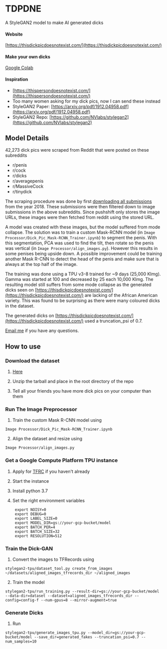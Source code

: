# TDPDNE
A StyleGAN2 model to make AI generated dicks

#### Website

[https://thisdickpicdoesnotexist.com/](https://thisdickpicdoesnotexist.com/)

#### Make your own dicks

[Google Colab](https://colab.research.google.com/drive/1DoCxr2pYlxCRv6RmITtFWahVXsbTexYp?usp=sharing)

#### Inspiration

* [https://thispersondoesnotexist.com/](https://thispersondoesnotexist.com/)
* Too many women asking for my dick pics, now I can send these instead
* StyleGAN2 Paper: [https://arxiv.org/pdf/1912.04958.pdf](https://arxiv.org/pdf/1912.04958.pdf)
* StyleGAN2 Repo: [https://github.com/NVlabs/stylegan2](https://github.com/NVlabs/stylegan2)

## Model Details

42,273 dick pics were scraped from Reddit that were posted on these subreddits

* r/penis
* r/cock
* r/dicks
* r/averagepenis
* r/MassiveCock
* r/tinydick

The scraping procedure was done by first [downloading all submissions](https://files.pushshift.io/reddit/submissions/) from the year 2018. These submissions were then filtered down to image submissions in the above subreddits. Since pushshift only stores the image URLs, these images were then fetched from reddit using the stored URL.

A model was created with these images, but the model suffered from mode collapse. The solution was to train a custom Mask-RCNN model (in `Image Processor/Dick_Pic_Mask-RCNN_Trainer.ipynb`) to segment the penis. With this segmentation, PCA was used to find the tilt, then rotate so the penis was vertical (in `Image Processor/align_images.py`). However this results in some penises being upside down. A possible improvement could be training another Mask R-CNN to detect the head of the penis and make sure that is always at the top half of the image.

The training was done using a TPU v3-8 trained for ~9 days (25,000 KImg). Gamma was started at 100 and decreased by 25 each 10,000 KImg. The resulting model still suffers from some mode collapse as the generated dicks seen on [https://thisdickpicdoesnotexist.com/](https://thisdickpicdoesnotexist.com/) are lacking of the African American variety. This was found to be surprising as there were many coloured dicks in the dataset.

The generated dicks on [https://thisdickpicdoesnotexist.com/](https://thisdickpicdoesnotexist.com/) used a truncation_psi of 0.7.

[Email me](mailto:hello@thisdickpicdoesnotexist.com) if you have any questions.

## How to use

### Download the dataset

1. [Here](https://mega.nz/file/f91lBAzA)

2. Unzip the tarball and place in the root directory of the repo

2. Tell all your friends you have more dick pics on your computer than them

### Run The Image Preprocessor

1. Train the custom Mask R-CNN model using

 `Image Processor/Dick_Pic_Mask-RCNN_Trainer.ipynb`

2. Align the dataset and resize using

 `Image Processor/align_images.py`

### Get a Google Compute Platform TPU instance

1. Apply for [TFRC](https://www.tensorflow.org/tfrc) if you haven't already

2. Start the instance

3. Install python 3.7

4. Set the right environment variables

        export NOISY=0
        export DEBUG=0
        export LABEL_SIZE=0
        export MODEL_DIR=gs://your-gcp-bucket/model
        export BATCH_PER=4
        export BATCH_SIZE=32
        export RESOLUTION=512

### Train the Dick-GAN

1. Convert the images to TFRecords using

`stylegan2-tpu/dataset_tool.py create_from_images ~/datasets/aligned_images_tfrecords_dir ~/aligned_images`

2. Train the model

`stylegan2-tpu/run_training.py --result-dir=gs://your-gcp-bucket/model --data-dir=dataset --dataset=aligned_images_tfrecords_dir --config=config-f --num-gpus=8 --mirror-augment=true`

### Generate Dicks

1. Run

`stylegan2-tpu/generate_images_tpu.py --model_dir=gs://your-gcp-bucket/model --save_dir=generated_fakes --truncation_psi=0.7 --num_samples=10`